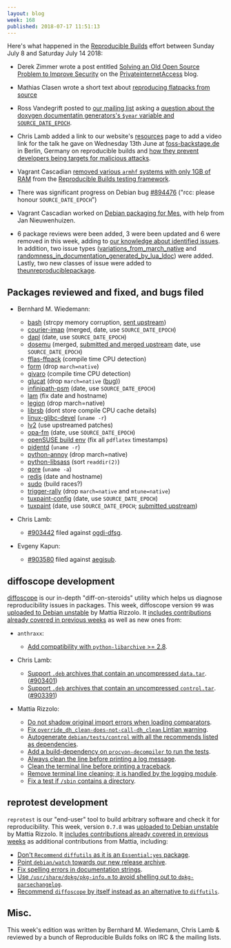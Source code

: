 ```yaml
---
layout: blog
week: 168
published: 2018-07-17 11:51:13
---
```


Here's what happened in the [Reproducible Builds](https://reproducible-builds.org) effort between Sunday July 8 and Saturday July 14 2018:

* Derek Zimmer wrote a post entitled [Solving an Old Open Source Problem to Improve Security](https://www.privateinternetaccess.com/blog/2018/07/reproducible-builds-solving-an-old-open-source-problem-to-improve-security/) on the [PrivateinternetAccess](https://www.privateinternetaccess.com) blog.

* Mathias Clasen wrote a short text about [reproducing flatpacks from source](https://blogs.gnome.org/mclasen/2018/07/07/flatpak-making-contribution-easy/)


* Ross Vandegrift posted to [our mailing list](https://lists.reproducible-builds.org/listinfo/rb-general) asking a [question about the doxygen documentatin generators's `$year` variable and `SOURCE_DATE_EPOCH`](https://lists.reproducible-builds.org/pipermail/rb-general/2018-July/001075.html).

* Chris Lamb added a link to our website's [resources](https://reproducible-builds.org/resources/) page to add a video link for the talk he gave on Wednesday 13th June at [foss-backstage.de](https://foss-backstage.de) in Berlin, Germany on reproducible builds and [how they prevent developers being targets for malicious attacks](https://foss-backstage.de/session/think-youre-not-target-tale-3-developers).

* Vagrant Cascadian [removed various `armhf` systems with only 1GB of RAM](https://salsa.debian.org/qa/jenkins.debian.net/commit/91e179d9) from the [Reproducible Builds testing framework](http://tests.reproducible-builds.org/).

* There was significant progress on Debian bug [#894476](https://bugs.debian.org/894476) ("rcc: please honour `SOURCE_DATE_EPOCH`")

* Vagrant Cascadian worked on [Debian packaging for Mes](https://bugs.debian.org/902174), with help from Jan Nieuwenhuizen.

* 6 package reviews were been added, 3 were been updated and 6 were removed in this week, adding to [our knowledge about identified issues](https://tests.reproducible-builds.org/debian/index_issues.html). In addition, two issue types ([variations\_from\_march\_native](https://salsa.debian.org/reproducible-builds/reproducible-notes/commit/89029ae8) and [randomness\_in\_documentation\_generated\_by\_lua\_ldoc](https://salsa.debian.org/reproducible-builds/reproducible-notes/commit/06fc7acd)) were added. Lastly, two new classes of issue were added to [theunreproduciblepackage](https://github.com/bmwiedemann/theunreproduciblepackage/tree/master/compile-time-check/).


Packages reviewed and fixed, and bugs filed
-------------------------------------------

* Bernhard M. Wiedemann:
    * [bash](https://bugzilla.opensuse.org/show_bug.cgi?id=1100488) (strcpy memory corruption, [sent upstream](http://lists.gnu.org/archive/html/bug-bash/2018-07/msg00010.html))
    * [courier-imap](https://github.com/svarshavchik/courier-libs/pull/10) (merged, date, use `SOURCE_DATE_EPOCH`)
    * [dapl](https://build.opensuse.org/request/show/622857) (date, use `SOURCE_DATE_EPOCH`)
    * [dosemu](https://build.opensuse.org/request/show/622368) (merged, [submitted and merged upstream](https://github.com/stsp/dosemu2/pull/640) date, use `SOURCE_DATE_EPOCH`)
    * [fflas-ffpack](https://build.opensuse.org/request/show/622370) (compile time CPU detection)
    * [form](https://build.opensuse.org/request/show/621791) (drop `march=native`)
    * [givaro](https://build.opensuse.org/request/show/622366) (compile time CPU detection)
    * [glucat](https://build.opensuse.org/request/show/621954) (drop `march=native` ([bug](https://bugzilla.opensuse.org/show_bug.cgi?id=1100520)))
    * [infinipath-psm](https://build.opensuse.org/request/show/622529) (date, use `SOURCE_DATE_EPOCH`)
    * [lam](https://build.opensuse.org/request/show/621765) (fix date and hostname)
    * [legion](https://build.opensuse.org/request/show/621947) (drop march=native)
    * [librsb](https://build.opensuse.org/request/show/622196) (dont store compile CPU cache details)
    * [linux-glibc-devel](https://build.opensuse.org/request/show/622351) (`uname -r`)
    * [lv2](https://build.opensuse.org/request/show/621773) (use upstreamed patches)
    * [opa-fm](https://build.opensuse.org/request/show/622572) (date, use `SOURCE_DATE_EPOCH`)
    * [openSUSE build env](https://github.com/openSUSE/post-build-checks/pull/20) (fix all `pdflatex` timestamps)
    * [pidentd](https://build.opensuse.org/request/show/622364) (`uname -r`)
    * [python-annoy](https://build.opensuse.org/request/show/621794) (drop march=native)
    * [python-libsass](https://build.opensuse.org/request/show/622824) (sort `readdir(2)`)
    * [qore](https://build.opensuse.org/request/show/622345) (`uname -a`)
    * [redis](https://build.opensuse.org/request/show/622155) (date and hostname)
    * [sudo](https://build.opensuse.org/request/show/622342) (build races?)
    * [trigger-rally](https://build.opensuse.org/request/show/621952) (drop `march=native` and `mtune=native`)
    * [tuxpaint-config](https://build.opensuse.org/request/show/622524) (date, use `SOURCE_DATE_EPOCH`)
    * [tuxpaint](https://build.opensuse.org/request/show/622523) (date, use `SOURCE_DATE_EPOCH`; [submitted upstream](https://sourceforge.net/p/tuxpaint/tuxpaint/merge-requests/4/))

* Chris Lamb:
    * [#903442](https://bugs.debian.org/903442) filed against [ogdi-dfsg](https://tracker.debian.org/pkg/ogdi-dfsg).

* Evgeny Kapun:
    * [#903580](https://bugs.debian.org/903580) filed against [aegisub](https://tracker.debian.org/pkg/aegisub).


diffoscope development
----------------------

[diffoscope](https://diffoscope.org) is our in-depth "diff-on-steroids" utility which helps us diagnose reproducibility issues in packages. This week, diffoscope version `99` was [uploaded to Debian unstable](https://tracker.debian.org/news/971762/accepted-diffoscope-99-source-into-unstable/) by Mattia Rizzolo. It [includes contributions already covered in previous weeks](https://salsa.debian.org/reproducible-builds/diffoscope/commits/99) as well as new ones from:


* `anthraxx`:
    * [Add compatibility with `python-libarchive` >= 2.8](https://salsa.debian.org/reproducible-builds/diffoscope/commit/5ed8e48).

* Chris Lamb:
    * [Support `.deb` archives that contain an uncompressed `data.tar`](https://salsa.debian.org/reproducible-builds/diffoscope/commit/185077c). ([#903401](https://bugs.debian.org/903401))
    * [Support `.deb` archives that contain an uncompressed `control.tar`](https://salsa.debian.org/reproducible-builds/diffoscope/commit/dc9ee98). ([#903391](https://bugs.debian.org/903391))

* Mattia Rizzolo:
    * [Do not shadow original import errors when loading comparators](https://salsa.debian.org/reproducible-builds/diffoscope/commit/90028d4).
    * [Fix `override_dh_clean-does-not-call-dh_clean` Lintian warning](https://salsa.debian.org/reproducible-builds/diffoscope/commit/c0ebadd).
    * [Autogenerate `debian/tests/control` with all the recommends listed as dependencies](https://salsa.debian.org/reproducible-builds/diffoscope/commit/58ec1c7).
    * [Add a build-dependency on `procyon-decompiler` to run the tests](https://salsa.debian.org/reproducible-builds/diffoscope/commit/3c05e56).
    * [Always clean the line before printing a log message](https://salsa.debian.org/reproducible-builds/diffoscope/commit/615095a).
    * [Clean the terminal line before printing a traceback](https://salsa.debian.org/reproducible-builds/diffoscope/commit/fd6eff9).
    * [Remove terminal line cleaning; it is handled by the logging module](https://salsa.debian.org/reproducible-builds/diffoscope/commit/e75be7e).
    * [Fix a test if `/sbin` contains a directory](https://salsa.debian.org/reproducible-builds/diffoscope/commit/8c2b079).


reprotest development
---------------------

`reprotest` is our "end-user" tool to build arbitrary software and check it for reproducibility. This week, version `0.7.8` was [uploaded to Debian unstable](https://tracker.debian.org/news/972031/accepted-reprotest-078-source-into-unstable/) by Mattia Rizzolo. It [includes contributions already covered in previous weeks](https://salsa.debian.org/reproducible-builds/reprotest/commits/debian/0.7.8) as additional contributions from Mattia, including:

* [Don't `Recommend` `diffutils`  as it is an `Essential:yes` package](https://salsa.debian.org/reproducible-builds/reprotest/commit/823d543).
* [Point `debian/watch` towards our new release archive](https://salsa.debian.org/reproducible-builds/reprotest/commit/c614a3c).
* [Fix spelling errors in documentation strings](https://salsa.debian.org/reproducible-builds/reprotest/commit/7173f93).
* [Use `/usr/share/dpkg/pkg-info.m` to avoid shelling out to `dpkg-parsechangelog`](https://salsa.debian.org/reproducible-builds/reprotest/commit/d08174f).
* [Recommend `diffoscope` by itself instead as an alternative to `diffutils`](https://salsa.debian.org/reproducible-builds/reprotest/commit/f32a30c).


Misc.
-----

This week's edition was written by Bernhard M. Wiedemann, Chris Lamb & reviewed by a bunch of Reproducible Builds folks on IRC & the mailing lists.
